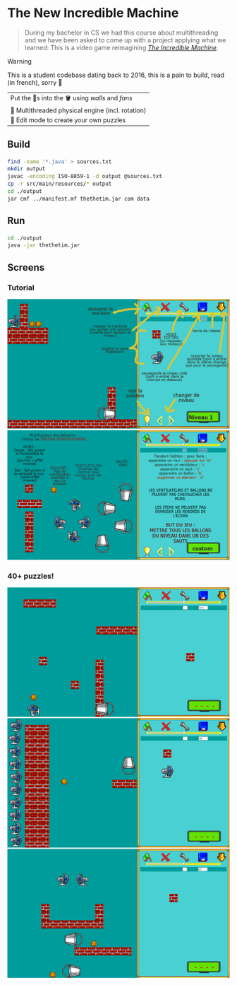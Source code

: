 # The New Incredible Machine

> During my bachelor in CS we had this course about multithreading and we have been asked to come up with a project applying what we learned: This is a video game reimagining [*The Incredible Machine*](https://en.wikipedia.org/wiki/The_Incredible_Machine).

> [!WARNING]
> This is a student codebase dating back to 2016, this is a pain to build, read (in french), sorry 🙏

||
|--|
|Put the 🏀s into the 🪣 using *walls* and *fans* |
|🍎 Multithreaded physical engine (incl. rotation)|
|📐 Edit mode to create your own puzzles|

## Build

```bash
find -name '*.java' > sources.txt
mkdir output
javac -encoding ISO-8859-1 -d output @sources.txt
cp -r src/main/resources/* output
cd ./output
jar cmf ../manifest.mf thethetim.jar com data
```

## Run

```bash
cd ./output
java -jar thethetim.jar
```

## Screens
### Tutorial
![tuto1](https://github.com/EnzoBnl/TheNewTIM/blob/master/src/main/resources/data/tuto1.png)
![tuto2](https://github.com/EnzoBnl/TheNewTIM/blob/master/src/main/resources/data/tuto2.png)

### 40+ puzzles!
![screen11](https://github.com/EnzoBnl/TheNewTIM/blob/master/src/main/resources/data/screens/11.png)
![screen8](https://github.com/EnzoBnl/TheNewTIM/blob/master/src/main/resources/data/screens/8.png)
![screen7](https://github.com/EnzoBnl/TheNewTIM/blob/master/src/main/resources/data/screens/7.png)
